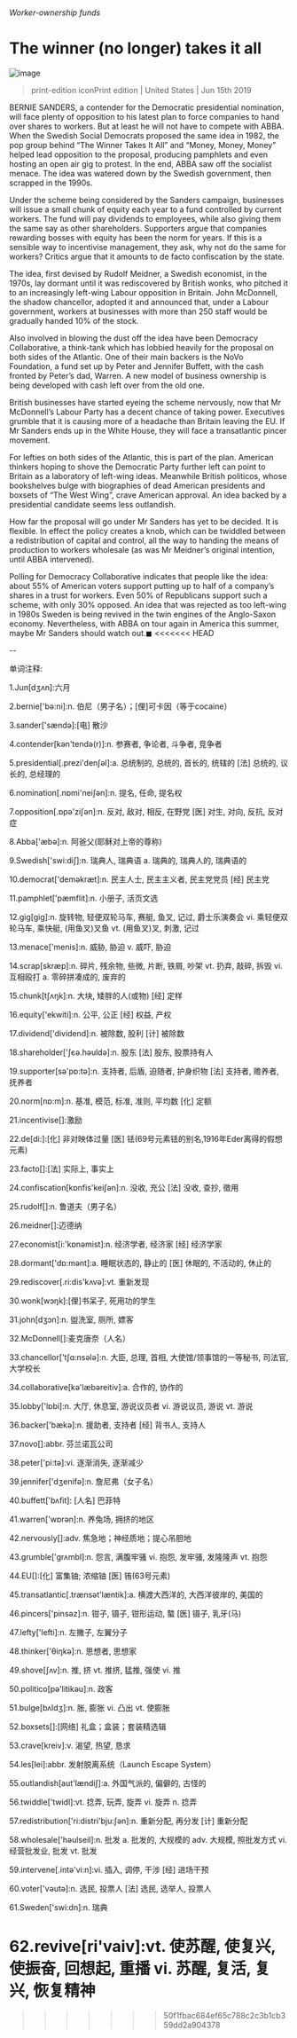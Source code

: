 ###### Worker-ownership funds
# The winner (no longer) takes it all 
![image](images/20190615_usp504.jpg) 
> print-edition iconPrint edition | United States | Jun 15th 2019 
BERNIE SANDERS, a contender for the Democratic presidential nomination, will face plenty of opposition to his latest plan to force companies to hand over shares to workers. But at least he will not have to compete with ABBA. When the Swedish Social Democrats proposed the same idea in 1982, the pop group behind “The Winner Takes It All” and “Money, Money, Money” helped lead opposition to the proposal, producing pamphlets and even hosting an open air gig to protest. In the end, ABBA saw off the socialist menace. The idea was watered down by the Swedish government, then scrapped in the 1990s. 
Under the scheme being considered by the Sanders campaign, businesses will issue a small chunk of equity each year to a fund controlled by current workers. The fund will pay dividends to employees, while also giving them the same say as other shareholders. Supporters argue that companies rewarding bosses with equity has been the norm for years. If this is a sensible way to incentivise management, they ask, why not do the same for workers? Critics argue that it amounts to de facto confiscation by the state. 
The idea, first devised by Rudolf Meidner, a Swedish economist, in the 1970s, lay dormant until it was rediscovered by British wonks, who pitched it to an increasingly left-wing Labour opposition in Britain. John McDonnell, the shadow chancellor, adopted it and announced that, under a Labour government, workers at businesses with more than 250 staff would be gradually handed 10% of the stock. 
Also involved in blowing the dust off the idea have been Democracy Collaborative, a think-tank which has lobbied heavily for the proposal on both sides of the Atlantic. One of their main backers is the NoVo Foundation, a fund set up by Peter and Jennifer Buffett, with the cash fronted by Peter’s dad, Warren. A new model of business ownership is being developed with cash left over from the old one. 
British businesses have started eyeing the scheme nervously, now that Mr McDonnell’s Labour Party has a decent chance of taking power. Executives grumble that it is causing more of a headache than Britain leaving the EU. If Mr Sanders ends up in the White House, they will face a transatlantic pincer movement. 
For lefties on both sides of the Atlantic, this is part of the plan. American thinkers hoping to shove the Democratic Party further left can point to Britain as a laboratory of left-wing ideas. Meanwhile British politicos, whose bookshelves bulge with biographies of dead American presidents and boxsets of “The West Wing”, crave American approval. An idea backed by a presidential candidate seems less outlandish. 
How far the proposal will go under Mr Sanders has yet to be decided. It is flexible. In effect the policy creates a knob, which can be twiddled between a redistribution of capital and control, all the way to handing the means of production to workers wholesale (as was Mr Meidner’s original intention, until ABBA intervened). 
Polling for Democracy Collaborative indicates that people like the idea: about 55% of American voters support putting up to half of a company’s shares in a trust for workers. Even 50% of Republicans support such a scheme, with only 30% opposed. An idea that was rejected as too left-wing in 1980s Sweden is being revived in the twin engines of the Anglo-Saxon economy. Nevertheless, with ABBA on tour again in America this summer, maybe Mr Sanders should watch out.◼ 
<<<<<<< HEAD
-- 
 单词注释:
1.Jun[dʒʌn]:六月 
2.bernie['bә:ni]:n. 伯尼（男子名）；[俚]可卡因（等于cocaine） 
3.sander['sændә]:[电] 散沙 
4.contender[kәn'tendә(r)]:n. 参赛者, 争论者, 斗争者, 竞争者 
5.presidential[.prezi'denʃәl]:a. 总统制的, 总统的, 首长的, 统辖的 [法] 总统的, 议长的, 总经理的 
6.nomination[.nɒmi'neiʃәn]:n. 提名, 任命, 提名权 
7.opposition[.ɒpә'ziʃәn]:n. 反对, 敌对, 相反, 在野党 [医] 对生, 对向, 反抗, 反对症 
8.Abba['æbә]:n. 阿爸父(耶稣对上帝的尊称) 
9.Swedish['swi:diʃ]:n. 瑞典人, 瑞典语 a. 瑞典的, 瑞典人的, 瑞典语的 
10.democrat['demәkræt]:n. 民主人士, 民主主义者, 民主党党员 [经] 民主党 
11.pamphlet['pæmflit]:n. 小册子, 活页文选 
12.gig[gig]:n. 旋转物, 轻便双轮马车, 赛艇, 鱼叉, 记过, 爵士乐演奏会 vi. 乘轻便双轮马车, 乘快艇, (用鱼叉)叉鱼 vt. (用鱼叉)叉, 刺激, 记过 
13.menace['menis]:n. 威胁, 胁迫 v. 威吓, 胁迫 
14.scrap[skræp]:n. 碎片, 残余物, 些微, 片断, 铁屑, 吵架 vt. 扔弃, 敲碎, 拆毁 vi. 互相殴打 a. 零碎拼凑成的, 废弃的 
15.chunk[tʃʌŋk]:n. 大块, 矮胖的人(或物) [经] 定样 
16.equity['ekwiti]:n. 公平, 公正 [经] 权益, 产权 
17.dividend['dividend]:n. 被除数, 股利 [计] 被除数 
18.shareholder['ʃєә.hәuldә]:n. 股东 [法] 股东, 股票持有人 
19.supporter[sә'pɒ:tә]:n. 支持者, 后盾, 迫随者, 护身织物 [法] 支持者, 赡养者, 抚养者 
20.norm[nɒ:m]:n. 基准, 模范, 标准, 准则, 平均数 [化] 定额 
21.incentivise[]:激励 
22.de[di:]:[化] 非对映体过量 [医] 铥(69号元素铥的别名,1916年Eder离得的假想元素) 
23.facto[]:[法] 实际上, 事实上 
24.confiscation[kɒnfis'keiʃәn]:n. 没收, 充公 [法] 没收, 查抄, 徵用 
25.rudolf[]:n. 鲁道夫（男子名） 
26.meidner[]:迈德纳 
27.economist[i:'kɒnәmist]:n. 经济学者, 经济家 [经] 经济学家 
28.dormant['dɒ:mәnt]:a. 睡眠状态的, 静止的 [医] 休眠的, 不活动的, 休止的 
29.rediscover[.ri:dis'kʌvә]:vt. 重新发现 
30.wonk[wɔŋk]:[俚]书呆子, 死用功的学生 
31.john[dʒɔn]:n. 盥洗室, 厕所, 嫖客 
32.McDonnell[]:麦克唐奈（人名） 
33.chancellor['tʃɑ:nsәlә]:n. 大臣, 总理, 首相, 大使馆/领事馆的一等秘书, 司法官, 大学校长 
34.collaborative[kә'læbәreitiv]:a. 合作的, 协作的 
35.lobby['lɒbi]:n. 大厅, 休息室, 游说议员者 vi. 游说议员, 游说 vt. 游说 
36.backer['bækә]:n. 援助者, 支持者 [经] 背书人, 支持人 
37.novo[]:abbr. 芬兰诺瓦公司 
38.peter['pi:tә]:vi. 逐渐消失, 逐渐减少 
39.jennifer['dʒenifә]:n. 詹尼弗（女子名） 
40.buffett['bʌfit]: [人名] 巴菲特 
41.warren['wɒrәn]:n. 养兔场, 拥挤的地区 
42.nervously[]:adv. 焦急地；神经质地；提心吊胆地 
43.grumble['grʌmbl]:n. 怨言, 满腹牢骚 vi. 抱怨, 发牢骚, 发隆隆声 vt. 抱怨 
44.EU[]:[化] 富集铀; 浓缩铀 [医] 铕(63号元素) 
45.transatlantic[.trænsәt'læntik]:a. 横渡大西洋的, 大西洋彼岸的, 美国的 
46.pincers['pinsәz]:n. 钳子, 镊子, 钳形运动, 螯 [医] 镊子, 乳牙(马) 
47.lefty['lefti]:n. 左撇子, 左翼分子 
48.thinker['θiŋkә]:n. 思想者, 思想家 
49.shove[ʃʌv]:n. 推, 挤 vt. 推挤, 猛推, 强使 vi. 推 
50.politico[pә'litikәu]:n. 政客 
51.bulge[bʌldʒ]:n. 胀, 膨胀 vi. 凸出 vt. 使膨胀 
52.boxsets[]:[网络] 礼盒；盒装；套装精选辑 
53.crave[kreiv]:v. 渴望, 热望, 恳求 
54.les[lei]:abbr. 发射脱离系统（Launch Escape System） 
55.outlandish[aut'lændiʃ]:a. 外国气派的, 偏僻的, 古怪的 
56.twiddle['twidl]:vt. 捻弄, 玩弄, 旋弄 vi. 旋弄 n. 捻弄 
57.redistribution['ri:distri'bju:ʃәn]:n. 重新分配, 再分发 [计] 重新分配 
58.wholesale['hәulseil]:n. 批发 a. 批发的, 大规模的 adv. 大规模, 照批发方式 vi. 经营批发业, 批发 vt. 批发 
59.intervene[.intә'vi:n]:vi. 插入, 调停, 干涉 [经] 进场干预 
60.voter['vәutә]:n. 选民, 投票人 [法] 选民, 选举人, 投票人 
61.Sweden['swi:dn]:n. 瑞典 
62.revive[ri'vaiv]:vt. 使苏醒, 使复兴, 使振奋, 回想起, 重播 vi. 苏醒, 复活, 复兴, 恢复精神 
=======
>>>>>>> 50f1fbac684ef65c788c2c3b1cb359dd2a904378
